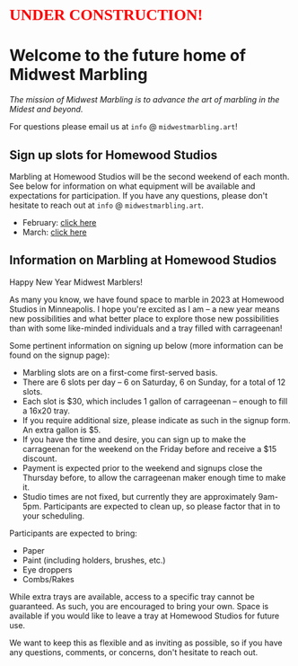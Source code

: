 <h1 style="color: red; font-family: 'Edita', serif;">UNDER CONSTRUCTION!</h1>

# Welcome to the future home of Midwest Marbling

_The mission of Midwest Marbling is to advance the art of marbling in the Midest and beyond._

For questions please email us at `info` @ `midwestmarbling.art`!

## Sign up slots for Homewood Studios

Marbling at Homewood Studios will be the second weekend of each month. See below for information on what equipment will be available and expectations for participation. If you have any questions, please don't hesitate to reach out at `info` @ `midwestmarbling.art`.

- February: [click here](https://www.signupgenius.com/go/10C0948AEAF29A5F9C25-homewood1)
- March: [click here](https://www.signupgenius.com/go/10C0948AEAF29A5F9C25-homewood2)

## Information on Marbling at Homewood Studios

Happy New Year Midwest Marblers!

As many you know, we have found space to marble in 2023 at Homewood Studios in Minneapolis. I hope you're excited as I am – a new year means new possibilities and what better place to explore those new possibilities than with some like-minded individuals and a tray filled with carrageenan!

Some pertinent information on signing up below (more information can be found on the signup page):

- Marbling slots are on a first-come first-served basis.
- There are 6 slots per day – 6 on Saturday, 6 on Sunday, for a total of 12 slots.
- Each slot is $30, which includes 1 gallon of carrageenan – enough to fill a 16x20 tray.
- If you require additional size, please indicate as such in the signup
form. An extra gallon is $5.
- If you have the time and desire, you can sign up to make the carrageenan for the weekend on the Friday before and receive a $15 discount.
- Payment is expected prior to the weekend and signups close the Thursday before, to allow the carrageenan maker enough time to make it.
- Studio times are not fixed, but currently they are approximately
9am-5pm. Participants are expected to clean up, so please factor that in to your scheduling.

Participants are expected to bring:

- Paper
- Paint (including holders, brushes, etc.)
- Eye droppers
- Combs/Rakes

While extra trays are available, access to a specific tray cannot be guaranteed. As such, you are encouraged to bring your own. Space is available if you would like to leave a tray at Homewood Studios for future use.

We want to keep this as flexible and as inviting as possible, so if you have any questions, comments, or concerns, don't hesitate to reach out.